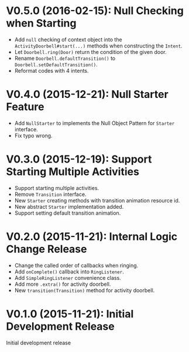 # V0.5.0 (2016-02-15): Null Checking when Starting

- Add `null` checking of context object into the `ActivityDoorbell#start(...)` methods when constructing the `Intent`.
- Let `Doorbell.ring(Door)` return the condition of the given door.
- Rename `Doorbell.defaultTransition()` to `Doorbell.setDefaultTransition()`.
- Reformat codes with 4 intents.

# V0.4.0 (2015-12-21): Null Starter Feature

- Add `NullStarter` to implements the Null Object Pattern for `Starter` interface.
- Fix typo wrong.

# V0.3.0 (2015-12-19): Support Starting Multiple Activities

- Support starting multiple activities.
- Remove `Transition` interface.
- New `Starter` creating methods with transition animation resource id.
- New abstract `Starter` implementation added.
- Support setting default transition animation.

# V0.2.0 (2015-11-21): Internal Logic Change Release

- Change the called order of callbacks when ringing.
- Add `onComplete()` callback into `RingListener`.
- Add `SimpleRingListener` convenience class.
- Add more `.extra()` for activity doorbell.
- New `transition(Transition)` method for activity doorbell.

# V0.1.0 (2015-11-21): Initial Development Release

Initial development release